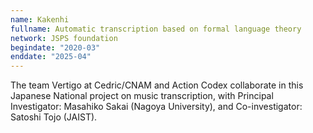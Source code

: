 ```yaml
---
name: Kakenhi
fullname: Automatic transcription based on formal language theory
network: JSPS foundation
begindate: "2020-03" 
enddate: "2025-04"
---
```


The team Vertigo at Cedric/CNAM and Action Codex collaborate in this Japanese National project on music transcription, with Principal Investigator: Masahiko Sakai (Nagoya University), and Co-investigator: Satoshi Tojo (JAIST).

